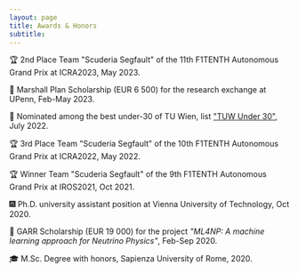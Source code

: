 ```yaml
---
layout: page
title: Awards & Honors
subtitle:
---
```


<!-- https://dev.to/nikolab/complete-list-of-github-markdown-emoji-markup-5aia -->

:trophy: 2nd Place Team "Scuderia Segfault" of the 11th F1TENTH Autonomous Grand Prix at ICRA2023, May 2023.

:rocket: Marshall Plan Scholarship (EUR 6 500) for the research exchange at UPenn, Feb-May 2023. 

:rocket: Nominated among the best under-30 of TU Wien, list ["TUW Under 30"](https://tuw.media/under-30.html), July 2022. 

:trophy: 3rd Place Team "Scuderia Segfault" of the 10th F1TENTH Autonomous Grand Prix at ICRA2022, May 2022.

:trophy: Winner Team "Scuderia Segfault" of the 9th F1TENTH Autonomous Grand Prix at IROS2021, Oct 2021.

:fireworks: Ph.D. university assistant position at Vienna University of Technology, Oct 2020.

:rocket: GARR Scholarship (EUR 19 000) for the project *"ML4NP: A machine learning approach for Neutrino Physics"*, Feb-Sep 2020.

:mortar_board: M.Sc. Degree with honors, Sapienza University of Rome, 2020.
